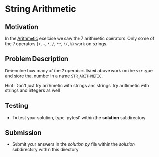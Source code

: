 # String Arithmetic

## Motivation
In the [Arithmetic](https://github.com/ByteAcademyCo/Introduction-To-Python/tree/master/Exercises/Hello-World/1-Arithmetic) exercise we saw the 7 arithmetic operators. Only some of the 7 operators (`+`, `-`, `*`, `/`, `**`, `//`, `%`) work on strings.

## Problem Description
Determine how many of the 7 operators listed above work on the `str` type and store that number in a name `STR_ARITHMETIC`.

Hint: Don't just try arithmetic with strings and strings, try arithmetic with strings and integers as well

## Testing
* To test your solution, type 'pytest' within the **solution** subdirectory

## Submission
* Submit your answers in the *solution.py* file within the *solution* subdirectory within this directory
